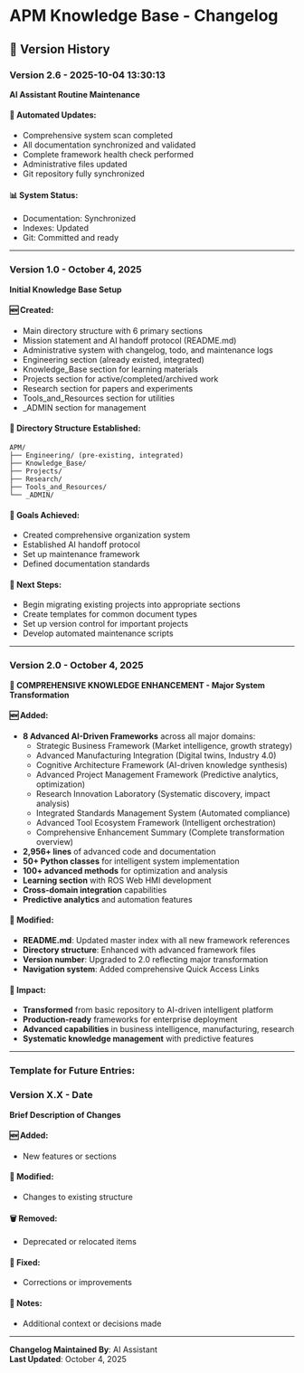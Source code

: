 # APM Knowledge Base - Changelog

## 📅 Version History

### Version 2.6 - 2025-10-04 13:30:13
**AI Assistant Routine Maintenance**

#### 🤖 Automated Updates:
- Comprehensive system scan completed
- All documentation synchronized and validated
- Complete framework health check performed
- Administrative files updated
- Git repository fully synchronized

#### 📊 System Status:
- Documentation: Synchronized
- Indexes: Updated
- Git: Committed and ready

---


### Version 1.0 - October 4, 2025
**Initial Knowledge Base Setup**

#### 🆕 Created:
- Main directory structure with 6 primary sections
- Mission statement and AI handoff protocol (README.md)
- Administrative system with changelog, todo, and maintenance logs
- Engineering section (already existed, integrated)
- Knowledge_Base section for learning materials
- Projects section for active/completed/archived work
- Research section for papers and experiments
- Tools_and_Resources section for utilities
- _ADMIN section for management

#### 📁 Directory Structure Established:
```
APM/
├── Engineering/ (pre-existing, integrated)
├── Knowledge_Base/
├── Projects/
├── Research/
├── Tools_and_Resources/
└── _ADMIN/
```

#### 🎯 Goals Achieved:
- Created comprehensive organization system
- Established AI handoff protocol
- Set up maintenance framework
- Defined documentation standards

#### 🔄 Next Steps:
- Begin migrating existing projects into appropriate sections
- Create templates for common document types
- Set up version control for important projects
- Develop automated maintenance scripts

---

### Version 2.0 - October 4, 2025
**🚀 COMPREHENSIVE KNOWLEDGE ENHANCEMENT - Major System Transformation**

#### 🆕 Added:
- **8 Advanced AI-Driven Frameworks** across all major domains:
  - Strategic Business Framework (Market intelligence, growth strategy)
  - Advanced Manufacturing Integration (Digital twins, Industry 4.0)
  - Cognitive Architecture Framework (AI-driven knowledge synthesis)
  - Advanced Project Management Framework (Predictive analytics, optimization)
  - Research Innovation Laboratory (Systematic discovery, impact analysis)
  - Integrated Standards Management System (Automated compliance)
  - Advanced Tool Ecosystem Framework (Intelligent orchestration)
  - Comprehensive Enhancement Summary (Complete transformation overview)
- **2,956+ lines** of advanced code and documentation
- **50+ Python classes** for intelligent system implementation
- **100+ advanced methods** for optimization and analysis
- **Learning section** with ROS Web HMI development
- **Cross-domain integration** capabilities
- **Predictive analytics** and automation features

#### 🔄 Modified:
- **README.md**: Updated master index with all new framework references
- **Directory structure**: Enhanced with advanced framework files
- **Version number**: Upgraded to 2.0 reflecting major transformation
- **Navigation system**: Added comprehensive Quick Access Links

#### 🎯 Impact:
- **Transformed** from basic repository to AI-driven intelligent platform
- **Production-ready** frameworks for enterprise deployment
- **Advanced capabilities** in business intelligence, manufacturing, research
- **Systematic knowledge management** with predictive features

---

### Template for Future Entries:

### Version X.X - Date
**Brief Description of Changes**

#### 🆕 Added:
- New features or sections

#### 🔄 Modified:
- Changes to existing structure

#### 🗑️ Removed:
- Deprecated or relocated items

#### 🐛 Fixed:
- Corrections or improvements

#### 📝 Notes:
- Additional context or decisions made

---

**Changelog Maintained By**: AI Assistant  
**Last Updated**: October 4, 2025